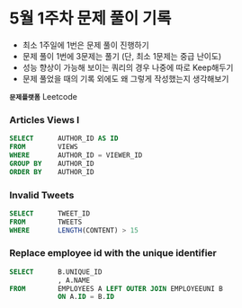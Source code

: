 
# 5월 1주차 문제 풀이 기록

- 최소 1주일에 1번은 문제 풀이 진행하기
- 문제 풀이 1번에 3문제는 풀기 (단, 최소 1문제는 중급 난이도)
- 성능 향상이 가능해 보이는 쿼리의 경우 나중에 따로 Keep해두기
- 문제 풀었을 때의 기록 외에도 왜 그렇게 작성했는지 생각해보기

**`문제플랫폼`** Leetcode

### Articles Views I

```sql
SELECT      AUTHOR_ID AS ID
FROM        VIEWS
WHERE       AUTHOR_ID = VIEWER_ID
GROUP BY    AUTHOR_ID
ORDER BY    AUTHOR_ID
```

### Invalid Tweets

```sql
SELECT      TWEET_ID
FROM        TWEETS
WHERE       LENGTH(CONTENT) > 15
```

### Replace employee id with the unique identifier

```sql
SELECT      B.UNIQUE_ID
            , A.NAME
FROM        EMPLOYEES A LEFT OUTER JOIN EMPLOYEEUNI B
            ON A.ID = B.ID
```

